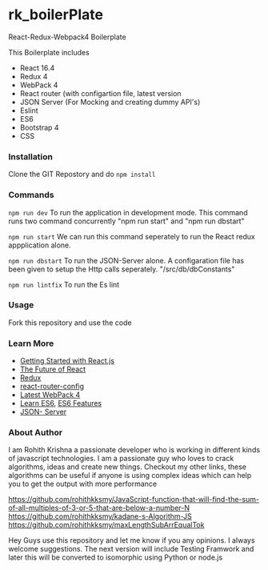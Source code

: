 # rk_boilerPlate
React-Redux-Webpack4 Boilerplate

This Boilerplate includes

- React 16.4
- Redux 4
- WebPack 4
- React router (with configartion file, latest version
- JSON Server (For Mocking and creating dummy API's)
- Eslint 
- ES6 
- Bootstrap 4
- CSS 

### Installation 

Clone the GIT Repostory and do `npm install`

### Commands

`npm run dev` 
 To run the application in development mode. This command runs two command concurrently "npm run start" and "npm run dbstart"

`npm run start` 
We can run this command seperately to run the React redux appplication alone. 

`npm run dbstart` 
To run the JSON-Server alone. A configaration file has been given to setup the Http calls seperately. "/src/db/dbConstants"

`npm run lintfix` 
To run the Es lint

### Usage

Fork this repository and use the code

### Learn More

  * [Getting Started with React.js](http://facebook.github.io/react/)
  * [The Future of React](https://github.com/reactjs/react-future)
  * [Redux](https://redux.js.org/)
  * [react-router-config](https://github.com/ReactTraining/react-router/tree/master/packages/react-router-config)
  * [Latest WebPack 4](https://github.com/reactjs/react-future)
  * [Learn ES6](https://babeljs.io/docs/learn-es6/), [ES6 Features](https://github.com/lukehoban/es6features#readme)
  * [JSON- Server](https://github.com/typicode/json-server)

### About Author

I am Rohith Krishna a passionate developer who is working in different kinds of javascript technologies. I am a passionate guy who loves to crack 
algorithms, ideas and create new things. Checkout my other links, these algorithms can be useful if anyone is using complex ideas which can help
you to get the output with more performance

https://github.com/rohithkksmy/JavaScript-function-that-will-find-the-sum-of-all-multiples-of-3-or-5-that-are-below-a-number-N
https://github.com/rohithkksmy/kadane-s-Algorithm-JS
https://github.com/rohithkksmy/maxLengthSubArrEqualTok

Hey Guys use this repository and let me know if you any opinions. I always welcome suggestions. The next version will include Testing Framwork
and later this will be converted to isomorphic using Python or node.js















